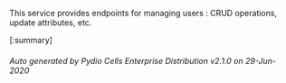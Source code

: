 






This service provides endpoints for managing users : CRUD operations, update attributes, etc.

[:summary]

###### Auto generated by Pydio Cells Enterprise Distribution v2.1.0 on 29-Jun-2020
